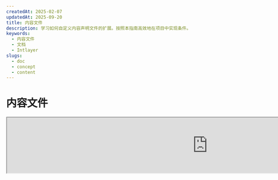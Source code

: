 ```yaml
---
createdAt: 2025-02-07
updatedAt: 2025-09-20
title: 内容文件
description: 学习如何自定义内容声明文件的扩展。按照本指南高效地在项目中实现条件。
keywords:
  - 内容文件
  - 文档
  - Intlayer
slugs:
  - doc
  - concept
  - content
---
```


# 内容文件

<iframe title="i18n，Markdown，JSON……一站式管理解决方案 | Intlayer" class="m-auto aspect-[16/9] w-full overflow-hidden rounded-lg border-0" allow="autoplay; gyroscope;" loading="lazy" width="1080" height="auto" src="https://www.youtube.com/embed/1VHgSY_j9_I?autoplay=0&amp;origin=http://intlayer.org&amp;controls=0&amp;rel=1"/>

## 什么是内容文件？

Intlayer 中的内容文件是包含字典定义的文件。
这些文件声明了您的应用程序的文本内容、翻译和资源。
内容文件由 Intlayer 处理以生成字典。

字典将是您的应用程序通过 `useIntlayer` 钩子导入的最终结果。

### 关键概念

#### 字典

字典是按键组织的结构化内容集合。每个字典包含：

- **键**：字典的唯一标识符
- **内容**：实际的内容值（文本、数字、对象等）
- **元数据**：附加信息，如标题、描述、标签等

#### 内容文件

内容文件示例：

```tsx fileName="src/example.content.tsx" contentDeclarationFormat="typescript"
import { type ReactNode } from "react";
import {
  t,
  enu,
  cond,
  nest,
  md,
  insert,
  file,
  type Dictionary,
} from "intlayer";

interface Content {
  imbricatedContent: {
    imbricatedContent2: {
      stringContent: string; // 字符串内容
      numberContent: number; // 数字内容
      booleanContent: boolean; // 布尔内容
      javaScriptContent: string; // JavaScript 内容
    };
  };
  multilingualContent: string; // 多语言内容
  quantityContent: string; // 数量内容
  conditionalContent: string; // 条件内容
  markdownContent: never; // Markdown 内容
  externalContent: string; // 外部内容
  insertionContent: string; // 插入内容
  nestedContent: string; // 嵌套内容
  fileContent: string; // 文件内容
  jsxContent: ReactNode; // JSX 内容
}

export default {
  key: "page",
  content: {
    imbricatedContent: {
      imbricatedContent2: {
        stringContent: "Hello World",
        numberContent: 123,
        booleanContent: true,
        javaScriptContent: `${process.env.NODE_ENV}`, // JavaScript 内容
      },
    },
    multilingualContent: t({
      zh: "中文内容",
      en: "English content",
      "en-GB": "English content (UK)",
      fr: "French content",
      es: "Spanish content",
    }), // 多语言内容
    quantityContent: enu({
      "<-1": "少于负一辆车",
      "-1": "负一辆车",
      "0": "没有车",
      "1": "一辆车",
      ">5": "几辆车",
      ">19": "许多车",
    }), // 数量内容
    conditionalContent: cond({
      true: "验证已启用",
      false: "验证已禁用",
    }), // 条件内容
    insertionContent: insert("你好 {{name}}!"), // 插入内容
    nestedContent: nest(
      "navbar", // 要嵌套的字典键
      "login.button" // [可选] 要嵌套的内容路径
    ), // 嵌套内容
    fileContent: file("./path/to/file.txt"), // 文件内容
    externalContent: fetch("https://example.com").then((res) => res.json()), // 外部内容
    markdownContent: md("# Markdown 示例"), // Markdown 内容

    /*
     * 仅在使用 `react-intlayer` 或 `next-intlayer` 时可用
     */
    jsxContent: <h1>我的标题</h1>, // JSX 内容
  },
} satisfies Dictionary<Content>; // [可选] Dictionary 是泛型，允许您加强字典的格式化
```

```javascript fileName="src/example.content.mjx" contentDeclarationFormat="esm"
import { t, enu, cond, nest, md, insert, file } from "intlayer";

/** @type {import('intlayer').Dictionary} */
export default {
  key: "page",
  content: {
    imbricatedContent: {
      imbricatedContent2: {
        stringContent: "Hello World",
        numberContent: 123,
        booleanContent: true,
        javaScriptContent: `${process.env.NODE_ENV}`,
      },
      imbricatedArray: [1, 2, 3],
    },
    multilingualContent: t({
      en: "English content",
      "en-GB": "English content (UK)",
      fr: "French content",
      es: "Spanish content",
    }),
    quantityContent: enu({
      "<-1": "少于负一辆车",
      "-1": "负一辆车",
      "0": "没有车",
      "1": "一辆车",
      ">5": "几辆车",
      ">19": "很多车",
    }),
    conditionalContent: cond({
      true: "验证已启用",
      false: "验证已禁用",
    }),
    insertionContent: insert("你好 {{name}}！"),
    nestedContent: nest(
      "navbar", // 要嵌套的字典键
      "login.button" // [可选] 要嵌套的内容路径
    ),
    markdownContent: md("# Markdown 示例"),
    fileContent: file("./path/to/file.txt"),
    externalContent: fetch("https://example.com").then((res) => res.json())

    // 仅在使用 `react-intlayer` 或 `next-intlayer` 时可用
    jsxContent: <h1>我的标题</h1>,
  },
};
```

```javascript fileName="src/example.content.cjx" contentDeclarationFormat="commonjs"
const { t, enu, cond, nest, md, insert, file } = require("intlayer");

/** @type {import('intlayer').Dictionary} */
module.exports = {
  key: "page",
  content: {
    imbricatedContent: {
      imbricatedContent2: {
        stringContent: "Hello World",
        numberContent: 123,
        booleanContent: true,
        javaScriptContent: `${process.env.NODE_ENV}`,
      },
      imbricatedArray: [1, 2, 3],
    },
    multilingualContent: t({
      zh: "中文内容",
      en: "English content",
      "en-GB": "English content (UK)",
      fr: "French content",
      es: "Spanish content",
    }),
    quantityContent: enu({
      "<-1": "少于负一辆车",
      "-1": "负一辆车",
      "0": "没有车",
      "1": "一辆车",
      ">5": "一些车",
      ">19": "许多车",
    }),
    conditionalContent: cond({
      true: "验证已启用",
      false: "验证已禁用",
    }),
    insertionContent: insert("你好 {{name}}！"),
    nestedContent: nest(
      "navbar", // 要嵌套的字典键
      "login.button" // [可选] 要嵌套的内容路径
    ),
    markdownContent: md("# Markdown 示例"),
    fileContent: file("./path/to/file.txt"),
    externalContent: fetch("https://example.com").then((res) => res.json())

    // 仅在使用 `react-intlayer` 或 `next-intlayer` 时可用
    jsxContent: <h1>我的标题</h1>,
  },
};
```

```json5 fileName="src/example.content.json"  contentDeclarationFormat="json"
{
  "$schema": "https://intlayer.org/schema.json",
  "key": "page",
  "content": {
    "imbricatedContent": {
      "imbricatedContent2": {
        "stringContent": "你好，世界",
        "numberContent": 123,
        "booleanContent": true,
      },
      "imbricatedArray": [1, 2, 3],
    },
    "multilingualContent": {
      "nodeType": "translation",
      "translation": {
        "en": "English content",
        "en-GB": "English content (UK)",
        "fr": "French content",
        "es": "Spanish content",
      },
    },
    "quantityContent": {
      "nodeType": "enumeration",
      "enumeration": {
        "0": "没有汽车",
        "1": "一辆汽车",
        "<-1": "少于负一辆汽车",
        "-1": "负一辆汽车",
        ">5": "一些汽车",
        ">19": "许多汽车",
      },
    },
    "conditionalContent": {
      "nodeType": "condition",
      "condition": {
        "true": "验证已启用",
        "false": "验证已禁用",
      },
    },
    "insertionContent": {
      "nodeType": "insertion",
      "insertion": "你好 {{name}}！",
    },
    "nestedContent": {
      "nodeType": "nested",
      "nested": { "dictionaryKey": "app" },
    },
    "markdownContent": {
      "nodeType": "markdown",
      "markdown": "# Markdown 示例",
    },
    "fileContent": {
      "nodeType": "file",
      "file": "./path/to/file.txt",
    },
    "jsxContent": {
      "type": "h1",
      "key": null,
      "ref": null,
      "props": {
        "children": ["我的标题"],
      },
    },
  },
}
```

#### 内容节点

内容节点是字典内容的构建块。它们可以是：

- **原始值**：字符串、数字、布尔值、null、undefined
- **类型化节点**：特殊内容类型，如翻译、条件、Markdown 等
- **函数**：可在运行时计算的动态内容 [参见函数获取](https://github.com/aymericzip/intlayer/blob/main/docs/docs/zh/dictionary/function_fetching.md)
- **嵌套内容**：对其他字典的引用

#### 内容类型

Intlayer 通过类型化节点支持多种内容类型：

- **翻译内容**：具有特定语言环境值的多语言文本 [参见 翻译内容](https://github.com/aymericzip/intlayer/blob/main/docs/docs/zh/dictionary/translation_content.md)
- **条件内容**：基于布尔表达式的条件内容 [参见 条件内容](https://github.com/aymericzip/intlayer/blob/main/docs/docs/zh/dictionary/condition_content.md)
- **枚举内容**：基于枚举值变化的内容 [参见 枚举内容](https://github.com/aymericzip/intlayer/blob/main/docs/docs/zh/dictionary/enumeration_content.md)
- **插入内容**：可以插入到其他内容中的内容 [参见 插入内容](https://github.com/aymericzip/intlayer/blob/main/docs/docs/zh/dictionary/insertion_content.md)
- **Markdown 内容**：以 Markdown 格式的富文本内容 [参见 Markdown 内容](https://github.com/aymericzip/intlayer/blob/main/docs/docs/zh/dictionary/markdown_content.md)
- **嵌套内容**：对其他字典的引用 [参见 嵌套内容](https://github.com/aymericzip/intlayer/blob/main/docs/docs/zh/dictionary/nested_content.md)
- **性别内容**：基于性别变化的内容 [参见 性别内容](https://github.com/aymericzip/intlayer/blob/main/docs/docs/zh/dictionary/gender_content.md)
- **文件内容**：对外部文件的引用 [参见 文件内容](https://github.com/aymericzip/intlayer/blob/main/docs/docs/zh/dictionary/file_content.md)

## 字典结构

Intlayer 中的字典由 `Dictionary` 类型定义，包含多个控制其行为的属性：

### 必需属性

#### `key`（字符串）

字典的标识符。如果多个字典具有相同的 key，Intlayer 会自动合并它们。

> 使用 kebab-case 命名规范（例如，`"about-page-meta"`）。

#### Content（字符串 | 数字 | 布尔值 | 对象 | 数组 | 函数）

`content` 属性包含实际的字典数据，支持：

- **原始值**：字符串、数字、布尔值、null、undefined
- **类型化节点**：使用 Intlayer 辅助函数的特殊内容类型
- **嵌套对象**：复杂的数据结构
- **数组**：内容集合
- **函数**：动态内容计算

### 可选属性

#### `title`（字符串）

字典的人类可读标题，有助于在编辑器和内容管理系统中识别字典。当管理大量字典或使用内容管理界面时，这一点尤其有用。

**示例：**

```typescript
{
  key: "about-page-meta",
  title: "关于页面元数据",
  content: { /* ... */ }
}
```

#### `description`（字符串）

详细描述字典的用途、使用指南及任何特殊注意事项。此描述也用作 AI 驱动的翻译生成的上下文，有助于保持翻译质量和一致性。

**示例：**

```typescript
{
  key: "about-page-meta",
  description: [
    "该字典管理关于页面的元数据",
    "考虑SEO的最佳实践：",
    "- 标题应在50到60个字符之间",
    "- 描述应在150到160个字符之间",
  ].join('\n'),
  content: { /* ... */ }
}
```

#### `tags` (string[])

用于对字典进行分类和组织的字符串数组。标签提供了额外的上下文信息，可用于在编辑器和内容管理系统中进行过滤、搜索或组织字典。

**示例：**

```typescript
{
  key: "about-page-meta",
  tags: ["metadata", "about-page", "seo"],
  content: { /* ... */ }
}
```

#### `locale` (LocalesValues)

将字典转换为按语言区域划分的字典，其中内容中声明的每个字段将自动转换为翻译节点。当设置此属性时：

- 该字典被视为单一语言环境字典
- 每个字段都会成为该特定语言环境的翻译节点
- 使用此属性时，内容中不应使用翻译节点（`t()`）
- 如果缺失，该字典将被视为多语言字典

> 更多信息请参见 [Intlayer 中的按语言环境内容声明](https://github.com/aymericzip/intlayer/blob/main/docs/docs/zh/per_locale_file.md)。

**示例：**

```json
// 按语言环境字典
{
  "key": "about-page",
  "locale": "en",
  "content": {
    "title": "关于我们", // 这将成为 'en' 的翻译节点
    "description": "了解更多关于我们公司的信息"
  }
}
```

#### `autoFill` (AutoFill)

自动从外部来源自动填充字典内容的说明。此功能可以在 `intlayer.config.ts` 中全局配置，也可以针对每个字典单独配置。支持多种格式：

- **`true`**：为所有语言启用自动填充
- **`string`**：单个文件路径或带变量的模板路径
- **`object`**：按语言的文件路径配置

**示例：**

```json
// 为所有语言启用
{
  "autoFill": true
}
// 单个文件
{
  "autoFill": "./translations/aboutPage.content.json"
}
// 带变量的模板
{
  "autoFill": "/messages/{{locale}}/{{key}}/{{fileName}}.content.json"
}
// 细粒度的按语言配置
{
  "autoFill": {
    "en": "./translations/en/aboutPage.content.json",
    "fr": "./translations/fr/aboutPage.content.json",
    "es": "./translations/es/aboutPage.content.json"
  }
}
```

**可用变量：**

- `{{locale}}` – 语言代码（例如 `fr`，`es`）
- `{{fileName}}` – 文件名（例如 `example`）
- `{{key}}` – 词典键（例如 `example`）

> 更多信息请参见 [Intlayer 中的自动填充配置](https://github.com/aymericzip/intlayer/blob/main/docs/docs/zh/autoFill.md)。

##### `priority`（数字）

表示词典在冲突解决中的优先级。当多个词典包含相同键时，优先级数字最高的词典将覆盖其他词典。这对于管理内容层级和覆盖非常有用。

**示例：**

```typescript
// 基础词典
{
  key: "welcome-message",
  priority: 1,
  content: { message: "欢迎！" }
}

// 覆盖词典
{
  key: "welcome-message",
  priority: 10,
  content: { message: "欢迎使用我们的高级服务！" }
}
// 这将覆盖基础字典
```

### CMS 属性

##### `version`（字符串）

远程字典的版本标识符。帮助跟踪当前使用的字典版本，尤其在使用远程内容管理系统时非常有用。

##### `live`（布尔值）

对于远程字典，指示字典是否应在运行时实时获取。启用时：

- 需要在 `intlayer.config.ts` 中将 `importMode` 设置为 "live"
- 需要有一个实时服务器在运行
- 字典将在运行时通过实时同步 API 获取
- 如果启用实时但获取失败，则回退到动态值
- 如果未启用实时，字典将在构建时转换以获得最佳性能

### 系统属性（自动生成）

这些属性由 Intlayer 自动生成，不应手动修改：

##### `$schema`（字符串）

用于验证字典结构的 JSON 模式。由 Intlayer 自动添加，以确保字典的完整性。

##### `id`（字符串）

对于远程字典，这是远程服务器中字典的唯一标识符。用于获取和管理远程内容。

##### `localId`（LocalDictionaryId）

本地字典的唯一标识符。由 Intlayer 自动生成，用于帮助识别字典并确定其是本地还是远程，以及其位置。

##### `localIds`（LocalDictionaryId[]）

对于合并的字典，此数组包含所有被合并字典的 ID。对于追踪合并内容的来源非常有用。

##### `filePath` (string)

本地字典的文件路径，指示该字典是从哪个 `.content` 文件生成的。便于调试和源头追踪。

##### `versions` (string[])

对于远程字典，此数组包含字典的所有可用版本。帮助跟踪可用的版本。

##### `autoFilled` (true)

指示字典是否已从外部来源自动填充。在发生冲突时，基础字典将覆盖自动填充的字典。

##### `location` ('distant' | 'locale')

指示字典的位置：

- `'locale'`：本地字典（来自内容文件）
- `'distant'`：远程字典（来自外部来源）

## 内容节点类型

Intlayer 提供了几种扩展基本原始值的专用内容节点类型：

### 翻译内容 (`t`)

根据语言环境变化的多语言内容：

```typescript
import { t } from "intlayer";

// TypeScript/JavaScript
multilingualContent: t({
  en: "Welcome to our website",
  fr: "Bienvenue sur notre site web",
  es: "Bienvenido a nuestro sitio web",
});
```

### 条件内容 (`cond`)

基于布尔条件变化的内容：

```typescript
import { cond } from "intlayer";

conditionalContent: cond({
  true: "User is logged in",
  false: "Please log in to continue",
});
```

### 枚举内容 (`enu`)

基于枚举值变化的内容：

```typescript
import { enu } from "intlayer";

statusContent: enu({
  pending: "您的请求正在处理中",
  approved: "您的请求已被批准",
  rejected: "您的请求已被拒绝",
});
```

### 插入内容 (`insert`)

可以插入到其他内容中的内容：

```typescript
import { insert } from "intlayer";

insertionContent: insert("这段文本可以插入到任何地方");
```

### 嵌套内容 (`nest`)

引用其他字典：

```typescript
import { nest } from "intlayer";

nestedContent: nest("about-page");
```

### Markdown 内容 (`md`)

Markdown 格式的富文本内容：

```typescript
import { md } from "intlayer";

markdownContent: md(
  "# 欢迎\n\n这是带有[链接](https://example.com)的**加粗**文本"
);
```

### 性别内容 (`gender`)

根据性别变化的内容：

```typescript
import { gender } from "intlayer";

genderContent: gender({
  male: "他是一名开发者",
  female: "她是一名开发者",
  other: "他们是一名开发者",
});
```

### 文件内容 (`file`)

引用外部文件：

```typescript
import { file } from "intlayer";

fileContent: file("./path/to/content.txt");
```

## 创建内容文件

### 基本内容文件结构

内容文件导出一个满足 `Dictionary` 类型的默认对象：

```typescript
// example.content.ts
import { t, cond, nest, md, insert, file } from "intlayer";

export default {
  key: "welcome-page",
  title: "欢迎页面内容",
  description: "主欢迎页面的内容，包括主视觉区域和功能",
  tags: ["页面", "欢迎", "主页"],
  content: {
    hero: {
      title: t({
        zh: "欢迎来到我们的平台",
        en: "Welcome to Our Platform",
        fr: "Bienvenue sur Notre Plateforme",
        es: "Bienvenido a Nuestra Plataforma",
      }),
      subtitle: t({
        zh: "轻松构建惊人的应用程序",
        en: "Build amazing applications with ease",
        fr: "Construisez des applications incroyables avec facilité",
        es: "Construye aplicaciones increíbles con facilidad",
      }),
      cta: cond({
        true: t({
          zh: "开始使用",
          en: "Get Started",
          fr: "Commencer",
          es: "Comenzar",
        }),
        false: t({
          zh: "注册",
          en: "Sign Up",
          fr: "S'inscrire",
          es: "Registrarse",
        }),
      }),
    },
    features: [
      {
        title: t({
          zh: "易于使用",
          en: "Easy to Use",
          fr: "Facile à Utiliser",
          es: "Fácil de Usar",
        }),
        description: t({
          zh: "适合所有技能水平的直观界面",
          en: "Intuitive interface for all skill levels",
          fr: "Interface intuitive pour tous les niveaux",
          es: "Interfaz intuitiva para todos los niveles",
        }),
      },
    ],
    documentation: nest("documentation"),
    readme: file("./README.md"),
  },
} satisfies Dictionary;
```

### JSON 内容文件

您也可以创建 JSON 格式的内容文件：

```json
{
  "key": "welcome-page",
  "title": "欢迎页面内容",
  "description": "主欢迎页面的内容",
  "tags": ["页面", "欢迎"],
  "content": {
    "hero": {
      "title": {
        "nodeType": "translation",
        "translation": {
          "en": "欢迎来到我们的平台",
          "fr": "Bienvenue sur Notre Plateforme"
        }
      },
      "subtitle": {
        "nodeType": "translation",
        "translation": {
          "en": "轻松构建惊人的应用程序",
          "fr": "Construisez des applications incroyables avec facilité"
        }
      }
    }
  }
}
```

### 每语言内容文件

对于每语言字典，指定 `locale` 属性：

```typescript
// welcome-page.en.content.ts
export default {
  key: "welcome-page",
  locale: "en",
  content: {
    hero: {
      title: "欢迎来到我们的平台",
      subtitle: "轻松构建惊人的应用程序",
    },
  },
} satisfies Dictionary;
```

```typescript
// welcome-page.fr.content.ts
export default {
  key: "welcome-page",
  locale: "fr",
  content: {
    hero: {
      title: "欢迎使用我们的平台",
      subtitle: "轻松构建惊人的应用程序",
    },
  },
} satisfies Dictionary;
```

## 内容文件扩展名

Intlayer 允许您自定义内容声明文件的扩展名。此自定义功能为管理大型项目提供了灵活性，并有助于避免与其他模块的冲突。

### 默认扩展名

默认情况下，Intlayer 会监视所有具有以下扩展名的文件作为内容声明：

- `.content.json`
- `.content.ts`
- `.content.tsx`
- `.content.js`
- `.content.jsx`
- `.content.mjs`
- `.content.mjx`
- `.content.cjs`
- `.content.cjx`

这些默认的扩展名适用于大多数应用程序。然而，当您有特定需求时，可以定义自定义扩展名，以简化构建过程并减少与其他组件冲突的风险。

> 要自定义 Intlayer 用于识别内容声明文件的文件扩展名，您可以在 Intlayer 配置文件中指定它们。这种方法对于大型项目非常有用，因为限制监视过程的范围可以提升构建性能。

## 高级概念

### 字典合并

当多个字典具有相同的键时，Intlayer 会自动合并它们。合并行为取决于多个因素：

- **优先级**：具有更高 `priority` 值的字典会覆盖优先级较低的字典
- **自动填充与基础**：基础字典会覆盖自动填充的字典
- **位置**：本地字典会覆盖远程字典（当优先级相同时）

### 类型安全

Intlayer 为内容文件提供完整的 TypeScript 支持：

```typescript
// 定义你的内容类型
interface WelcomePageContent {
  hero: {
    title: string;
    subtitle: string;
    cta: string;
  };
  features: Array<{
    title: string;
    description: string;
  }>;
}

// 在字典中使用它
export default {
  key: "welcome-page",
  content: {
    // TypeScript 将提供自动补全和类型检查
    hero: {
      title: "欢迎",
      subtitle: "构建惊人的应用",
      cta: "开始使用",
    },
  },
} satisfies Dictionary<WelcomePageContent>;
```

### 节点嵌套

你可以毫无问题地将函数嵌套到其他函数中。

示例：

```javascript fileName="src/example.content.tsx" contentDeclarationFormat="typescript"
import { t, enu, cond, nest, md, type Dictionary } from "intlayer";

const getName = async () => "John Doe";

export default {
  key: "page",
  content: {
    // `getIntlayer('page','en').hiMessage` 返回 `['Hi', ' ', 'John Doe']`
    hiMessage: [
      t({
        en: "Hi",
        fr: "Salut",
        es: "Hola",
      }),
      " ",
      getName(),
    ],
    // 复合内容，嵌套条件、枚举和多语言内容
    // `getIntlayer('page','en').advancedContent(true)(10)` 返回 'Multiple items found'
    advancedContent: cond({
      true: enu({
        "0": t({
          en: "No items found",
          fr: "Aucun article trouvé",
          es: "No se encontraron artículos",
        }),
        "1": t({
          en: "One item found",
          fr: "Un article trouvé",
          es: "Se encontró un artículo",
        }),
        ">1": t({
          en: "Multiple items found",
          fr: "Plusieurs articles trouvés",
          es: "Se encontraron múltiples artículos",
        }),
      }),
      false: t({
        en: "No valid data available",
        fr: "Aucune donnée valide disponible",
        es: "No hay datos válidos disponibles",
      }),
    }),
  },
} satisfies Dictionary;
```

```javascript fileName="src/example.content.mjx" contentDeclarationFormat="esm"
import { t, enu, cond, nest, md } from "intlayer";

const getName = async () => "John Doe";

/** @type {import('intlayer').Dictionary} */
export default {
  key: "page",
  content: {
    // `getIntlayer('page','en').hiMessage` 返回 `['Hi', ' ', 'John Doe']`
    hiMessage: [
      t({
        en: "Hi",
        fr: "Salut",
        es: "Hola",
      }),
      " ",
      getName(),
    ],
    // 复合内容，嵌套条件、枚举和多语言内容
    // `getIntlayer('page','en').advancedContent(true)(10)` 返回 'Multiple items found'
    advancedContent: cond({
      true: enu({
        "0": t({
          en: "No items found",
          fr: "Aucun article trouvé",
          es: "No se encontraron artículos",
        }),
        "1": t({
          en: "One item found",
          fr: "Un article trouvé",
          es: "Se encontró un artículo",
        }),
        ">1": t({
          en: "Multiple items found",
          fr: "Plusieurs articles trouvés",
          es: "Se encontraron múltiples artículos",
        }),
      }),
      false: t({
        en: "No valid data available",
        fr: "Aucune donnée valide disponible",
        es: "No hay datos válidos disponibles",
      }),
    }),
  },
};
```

```javascript fileName="src/example.content.cjx" contentDeclarationFormat="commonjs"
const { t, enu, cond, nest, md } = require("intlayer");

const getName = async () => "John Doe";

/** @type {import('intlayer').Dictionary} */
module.exports = {
  key: "page",
  content: {
    // `getIntlayer('page','en').hiMessage` 返回 `['Hi', ' ', 'John Doe']`
    hiMessage: [
      t({
        en: "Hi",
        fr: "Salut",
        es: "Hola",
      }),
      " ",
      getName(),
    ],
    // 复合内容，结合条件、枚举和多语言内容
    // `getIntlayer('page','en').advancedContent(true)(10)` 返回 'Multiple items found'
    advancedContent: cond({
      true: enu({
        "0": t({
          en: "No items found",
          fr: "Aucun article trouvé",
          es: "No se encontraron artículos",
        }),
        "1": t({
          en: "One item found",
          fr: "Un article trouvé",
          es: "Se encontró un artículo",
        }),
        ">1": t({
          en: "Multiple items found",
          fr: "Plusieurs articles trouvés",
          es: "Se encontraron múltiples artículos",
        }),
      }),
      false: t({
        en: "No valid data available",
        fr: "Aucune donnée valide disponible",
        es: "No hay datos válidos disponibles",
      }),
    }),
  },
};
```

```json5 fileName="src/example.content.json"  contentDeclarationFormat="json"
{
  "$schema": "https://intlayer.org/schema.json",
  "key": "page",
  "content": {
    "hiMessage": {
      "nodeType": "composite",
      "composite": [
        {
          "nodeType": "translation",
          "translation": {
            en: "Hi", // 英文问候语
            fr: "Salut",
            es: "Hola",
          },
        },
        " ",
        "John Doe",
      ],
    },
    "advancedContent": {
      "nodeType": "condition",
      "condition": {
        "true": {
          "nodeType": "enumeration",
          "enumeration": {
            "0": {
              "nodeType": "translation",
              "translation": {
                "en": "No items found",
                "fr": "Aucun article trouvé",
                "es": "No se encontraron artículos",
                "zh": "未找到任何项目",
              },
            },
            "1": {
              "nodeType": "translation",
              "translation": {
                "en": "One item found",
                "fr": "Un article trouvé",
                "es": "Se encontró un artículo",
                "zh": "找到一个项目",
              },
            },
            ">1": {
              "nodeType": "translation",
              "translation": {
                "en": "Multiple items found",
                "fr": "Plusieurs articles trouvés",
                "es": "Se encontraron múltiples artículos",
                "zh": "找到多个项目",
              },
            },
          },
        },
        "false": {
          "nodeType": "translation",
          "translation": {
            "en": "无有效数据可用",
            "fr": "Aucune donnée valide disponible",
            "es": "No hay datos válidos disponibles",
          },
        },
      },
    },
  },
}
```

### 最佳实践

1. **命名规范**：
   - 对字典键使用kebab-case（例如 `"about-page-meta"`）
   - 将相关内容归类到相同的键前缀下

2. **内容组织**：
   - 将相关内容保存在同一个字典中
   - 使用嵌套对象来组织复杂的内容结构
   - 利用标签进行分类
   - 使用 `autoFill` 自动填充缺失的翻译

3. **性能**：
   - 调整内容配置以限制监视文件的范围
   - 仅在需要实时更新时使用实时字典（例如 A/B 测试等）
   - 确保启用构建转换插件（`@intlayer/swc` 或 `@intlayer/babel`）以在构建时优化字典

## 文档历史

| 版本   | 日期       | 变更说明     |
| ------ | ---------- | ------------ |
| 6.0.0  | 2025-09-20 | 添加字段文档 |
| 5.5.10 | 2025-06-29 | 初始化历史   |
